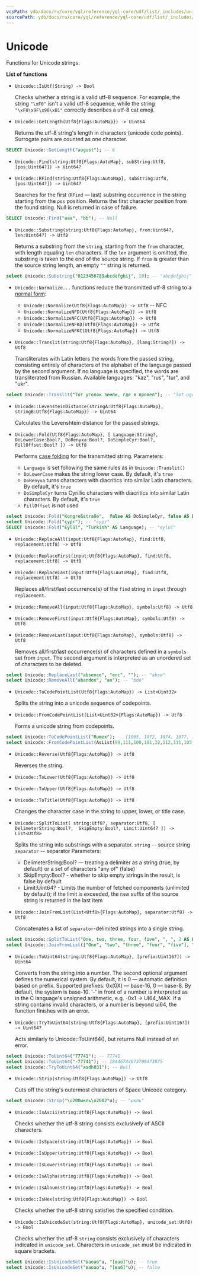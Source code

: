 ```yaml
---
vcsPath: ydb/docs/ru/core/yql/reference/yql-core/udf/list/_includes/unicode.md
sourcePath: ydb/docs/ru/core/yql/reference/yql-core/udf/list/_includes/unicode.md
---
```

# Unicode
Functions for Unicode strings.

**List of functions**

* ```Unicode::IsUtf(String) -> Bool```

   Checks whether a string is a valid utf-8 sequence. For example, the string ```"\xF0"``` isn't a valid utf-8 sequence, while the string ```"\xF0\x9F\x90\xB1"``` correctly describes a utf-8 cat emoji.

* ```Unicode::GetLength(Utf8{Flags:AutoMap}) -> Uint64```

   Returns the utf-8 string's length in characters (unicode code points). Surrogate pairs are counted as one character.
```sql
SELECT Unicode::GetLength("august"); -- 6
```

* ```Unicode::Find(string:Utf8{Flags:AutoMap}, subString:Utf8, [pos:Uint64?]) -> Uint64?```
* ```Unicode::RFind(string:Utf8{Flags:AutoMap}, subString:Utf8, [pos:Uint64?]) -> Uint64?```

   Searches for the first (```RFind``` — last) substring occurrence in the string starting from the ```pos``` position. Returns the first character position from the found string. Null is returned in case of failure.

```sql
SELECT Unicode::Find("aaa", "bb"); -- Null
```

* ```Unicode::Substring(string:Utf8{Flags:AutoMap}, from:Uint64?, len:Uint64?) -> Utf8```

   Returns a substring from the ```string```, starting from the ```from``` character, with length equaling ```len``` characters. If the ```len``` argument is omitted, the substring is taken to the end of the source string.
   If ```from``` is greater than the source string length, an empty ```""``` string is returned.

```sql
select Unicode::Substring("0123456789abcdefghij", 10); -- "abcdefghij"
```

* ```Unicode::Normalize...``` functions reduce the transmitted utf-8 string to a [normal form](https://unicode.org/reports/tr15/#Norm_Forms):

   * ```Unicode::Normalize(Utf8{Flags:AutoMap}) -> Utf8``` -- NFC
   * ```Unicode::NormalizeNFD(Utf8{Flags:AutoMap}) -> Utf8```
   * ```Unicode::NormalizeNFC(Utf8{Flags:AutoMap}) -> Utf8```
   * ```Unicode::NormalizeNFKD(Utf8{Flags:AutoMap}) -> Utf8```
   * ```Unicode::NormalizeNFKC(Utf8{Flags:AutoMap}) -> Utf8```


* ```Unicode::Translit(string:Utf8{Flags:AutoMap}, [lang:String?]) -> Utf8```

   Transliterates with Latin letters the words from the passed string, consisting entirely of characters of the alphabet of the language passed by the second argument. If no language is specified, the words are transliterated from Russian. Available languages: "kaz", "rus", "tur", and "ukr".

```sql
select Unicode::Translit("Тот уголок земли, где я провел"); -- "Tot ugolok zemli, gde ya provel"
```

* ```Unicode::LevensteinDistance(stringA:Utf8{Flags:AutoMap}, stringB:Utf8{Flags:AutoMap}) -> Uint64```

   Calculates the Levenshtein distance for the passed strings.

* ```Unicode::Fold(Utf8{Flags:AutoMap}, [ Language:String?, DoLowerCase:Bool?, DoRenyxa:Bool?, DoSimpleCyr:Bool?, FillOffset:Bool? ]) -> Utf8```

   Performs [case folding](https://www.w3.org/TR/charmod-norm/#definitionCaseFolding) for the transmitted string.
   Parameters:
   - ```Language``` is set following the same rules as in ```Unicode::Translit()```
   - ```DoLowerCase``` makes the string lower case. By default, it's ```true```
   - ```DoRenyxa``` turns characters with diacritics into similar Latin characters. By default, it's ```true```
   - ```DoSimpleCyr``` turns Cyrillic characters with diacritics into similar Latin characters. By default, it's ```true```
   - ```FillOffset``` is not used

```sql
select Unicode::Fold("Kongreßstraße",  false AS DoSimpleCyr, false AS DoRenyxa); -- "kongressstrasse"
select Unicode::Fold("ҫурт"); -- "сурт"
SELECT Unicode::Fold("Eylül", "Turkish" AS Language); -- "eylul"
```

* ```Unicode::ReplaceAll(input:Utf8{Flags:AutoMap}, find:Utf8, replacement:Utf8) -> Utf8```
* ```Unicode::ReplaceFirst(input:Utf8{Flags:AutoMap}, find:Utf8, replacement:Utf8) -> Utf8```
* ```Unicode::ReplaceLast(input:Utf8{Flags:AutoMap}, find:Utf8, replacement:Utf8) -> Utf8```

   Replaces all/first/last occurrence(s) of the ```find``` string in ```input``` through ```replacement```.

* ```Unicode::RemoveAll(input:Utf8{Flags:AutoMap}, symbols:Utf8) -> Utf8```
* ```Unicode::RemoveFirst(input:Utf8{Flags:AutoMap}, symbols:Utf8) -> Utf8```
* ```Unicode::RemoveLast(input:Utf8{Flags:AutoMap}, symbols:Utf8) -> Utf8```

   Removes all/first/last occurrence(s) of characters defined in a ```symbols``` set from ```input```. The second argument is interpreted as an unordered set of characters to be deleted.
```sql
select Unicode::ReplaceLast("absence", "enc", ""); -- "abse"
select Unicode::RemoveAll("abandon", "an"); -- "bdo"
```

* ```Unicode::ToCodePointList(Utf8{Flags:AutoMap}) -> List<Uint32>```

   Splits the string into a unicode sequence of codepoints.
* ```Unicode::FromCodePointList(List<Uint32>{Flags:AutoMap}) -> Utf8```

   Forms a unicode string from codepoints.

```sql
select Unicode::ToCodePointList("Rumex"); -- [1065, 1072, 1074, 1077, 1083, 1100]
select Unicode::FromCodePointList(AsList(99,111,100,101,32,112,111,105,110,116,115,32,99,111,110,118,101,114,116,101,114)); -- "code points converter"  
```

* ```Unicode::Reverse(Utf8{Flags:AutoMap}) -> Utf8```

   Reverses the string.

* ```Unicode::ToLower(Utf8{Flags:AutoMap}) -> Utf8```
* ```Unicode::ToUpper(Utf8{Flags:AutoMap}) -> Utf8```
* ```Unicode::ToTitle(Utf8{Flags:AutoMap}) -> Utf8```

   Changes the character case in the string to upper, lower, or title case.

* ```Unicode::SplitToList( string:Utf8?, separator:Utf8, [ DelimeterString:Bool?,  SkipEmpty:Bool?, Limit:Uint64? ]) -> List<Utf8>```

   Splits the string into substrings with a separator.
   ```string``` -- source string
   ```separator``` -- separator
   Parameters:
   - DelimeterString:Bool? — treating a delimiter as a string (true, by default) or a set of characters "any of" (false)
   - SkipEmpty:Bool? - whether to skip empty strings in the result, is false by default
   - Limit:Uint64? - Limits the number of fetched components (unlimited by default); if the limit is exceeded, the raw suffix of the source string is returned in the last item

* ```Unicode::JoinFromList(List<Utf8>{Flags:AutoMap}, separator:Utf8) -> Utf8```

   Concatenates a list of ```separator```-delimited strings into a single string.

```sql
select Unicode::SplitToList("One, two, three, four, five", ", ", 2 AS Limit); -- ["One", "two", "three, four, five"]
select Unicode::JoinFromList(["One", "two", "three", "four", "five"], ";"); -- "One;two;three;four;five"
```

* ```Unicode::ToUint64(string:Utf8{Flags:AutoMap}, [prefix:Uint16?]) -> Uint64```

   Converts from the string into a number.
   The second optional argument defines the numerical system. By default, it is 0 — automatic definition based on prefix.
   Supported prefixes: 0x(0X) — base-16, 0 — base-8. By default, the system is base-10.
   '-' in front of a number is interpreted as in the C language's unsigned arithmetic, e.g. -0x1 -> UI64_MAX.
   If a string contains invalid characters, or a number is beyond ui64, the function finishes with an error.
* ```Unicode::TryToUint64(string:Utf8{Flags:AutoMap}, [prefix:Uint16?]) -> Uint64?```

   Acts similarly to Unicode::ToUint64(), but returns Null instead of an error.
```sql
select Unicode::ToUint64("77741"); -- 77741
select Unicode::ToUint64("-77741"); -- 18446744073709473875
select Unicode::TryToUint64("asdh831"); -- Null
```

* ```Unicode::Strip(string:Utf8{Flags:AutoMap}) -> Utf8```

   Cuts off the string's outermost characters of Space Unicode category.
```sql
select Unicode::Strip("\u200ыкль\u2002"u); -- "ыкль"
```

* ```Unicode::IsAscii(string:Utf8{Flags:AutoMap}) -> Bool```

   Checks whether the utf-8 string consists exclusively of ASCII characters.
* ```Unicode::IsSpace(string:Utf8{Flags:AutoMap}) -> Bool```
* ```Unicode::IsUpper(string:Utf8{Flags:AutoMap}) -> Bool```
* ```Unicode::IsLower(string:Utf8{Flags:AutoMap}) -> Bool```
* ```Unicode::IsAlpha(string:Utf8{Flags:AutoMap}) -> Bool```
* ```Unicode::IsAlnum(string:Utf8{Flags:AutoMap}) -> Bool```
* ```Unicode::IsHex(string:Utf8{Flags:AutoMap}) -> Bool```

   Checks whether the utf-8 string satisfies the specified condition.

* ```Unicode::IsUnicodeSet(string:Utf8{Flags:AutoMap}, unicode_set:Utf8) -> Bool```

   Checks whether the utf-8 ```string``` consists exclusively of characters indicated in ```unicode_set```. Characters in ```unicode_set``` must be indicated in square brackets.
```sql
select Unicode::IsUnicodeSet("ваоао"u, "[вао]"u); -- true
select Unicode::IsUnicodeSet("ваоао"u, "[ваб]"u); -- false
```
